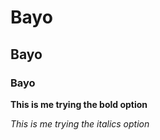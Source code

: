 # Bayo
## Bayo
### Bayo

**This is me trying the bold option**

*This is me trying the italics option*
